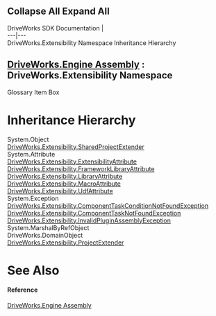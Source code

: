 Collapse All Expand All  
---  
DriveWorks SDK Documentation  |   
---|---  
DriveWorks.Extensibility Namespace Inheritance Hierarchy   
  
[DriveWorks.Engine Assembly](topic2156.md) : DriveWorks.Extensibility Namespace  
---  
  
Glossary Item Box

# Inheritance Hierarchy

System.Object  
[DriveWorks.Extensibility.SharedProjectExtender](topic7248.md)  
System.Attribute  
[DriveWorks.Extensibility.ExtensibilityAttribute](topic7177.md)  
[DriveWorks.Extensibility.FrameworkLibraryAttribute](topic7183.md)  
[DriveWorks.Extensibility.LibraryAttribute](topic7201.md)  
[DriveWorks.Extensibility.MacroAttribute](topic7225.md)  
[DriveWorks.Extensibility.UdfAttribute](topic7256.md)  
System.Exception  
[DriveWorks.Extensibility.ComponentTaskConditionNotFoundException](topic7157.md)  
[DriveWorks.Extensibility.ComponentTaskNotFoundException](topic7167.md)  
[DriveWorks.Extensibility.InvalidPluginAssemblyException](topic7191.md)  
System.MarshalByRefObject  
DriveWorks.DomainObject  
[DriveWorks.Extensibility.ProjectExtender](topic7232.md)  


# See Also

#### Reference

[DriveWorks.Engine Assembly](topic2156.md)


